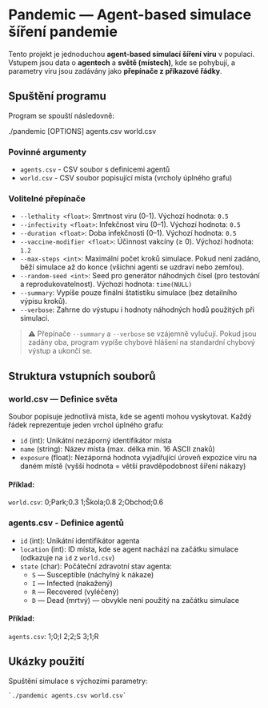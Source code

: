 # Pandemic — Agent-based simulace šíření pandemie

Tento projekt je jednoduchou **agent-based simulací šíření viru** v populaci. Vstupem jsou data o **agentech** a **světě (místech)**, kde se pohybují, a parametry viru jsou zadávány jako **přepínače z příkazové řádky**.

## Spuštění programu

Program se spouští následovně:

./pandemic [OPTIONS] agents.csv world.csv

### Povinné argumenty
- `agents.csv` - CSV soubor s definicemi agentů
- `world.csv` - CSV soubor popisující místa (vrcholy úplného grafu)

### Volitelné přepínače
- `--lethality <float>`: Smrtnost viru (0-1). Výchozí hodnota: `0.5`
- `--infectivity <float>`: Infekčnost viru (0–1). Výchozí hodnota: `0.5`
- `--duration <float>`: Doba infekčnosti (0–1). Výchozí hodnota: `0.5`
- `--vaccine-modifier <float>`: Účinnost vakcíny (≥ 0). Výchozí hodnota: `1.2`
- `--max-steps <int>`: Maximální počet kroků simulace. Pokud není zadáno, běží simulace až do konce (všichni agenti se uzdraví nebo zemřou).
- `--random-seed <int>`: Seed pro generátor náhodných čísel (pro testování a reprodukovatelnost). Výchozí hodnota: `time(NULL)`
- `--summary`: Vypíše pouze finální štatistiku simulace (bez detailního výpisu kroků).
- `--verbose`: Zahrne do výstupu i hodnoty náhodných hodů použitých při simulaci.

> ⚠️ Přepínače `--summary` a `--verbose` se vzájemně vylučují. Pokud jsou zadány oba, program vypíše chybové hlášení na standardní chybový výstup a ukončí se.


## Struktura vstupních souborů

### world.csv — Definice světa

Soubor popisuje jednotlivá místa, kde se agenti mohou vyskytovat. Každý řádek reprezentuje jeden vrchol úplného grafu:
- `id` (int): Unikátní nezáporný identifikátor místa
- `name` (string): Název místa (max. délka min. 16 ASCII znaků)
- `exposure` (float): Nezáporná hodnota vyjadřující úroveň expozice viru na daném místě (vyšší hodnota = větší pravděpodobnost šíření nákazy)

#### Příklad:

`world.csv`:
0;Park;0.3
1;Škola;0.8
2;Obchod;0.6

### agents.csv - Definice agentů
- `id` (int): Unikátní identifikátor agenta
- `location` (int): ID místa, kde se agent nachází na začátku simulace (odkazuje na `id` z `world.csv`)
- `state` (char): Počáteční zdravotní stav agenta:
  - `S` — Susceptible (náchylný k nákaze)
  - `I` — Infected (nakažený)
  - `R` — Recovered (vyléčený)
  - `D` — Dead (mrtvý) — obvykle není použitý na začátku simulace

#### Příklad:

`agents.csv`:
1;0;I
2;2;S
3;1;R

## Ukázky použití

Spuštění simulace s výchozími parametry:
```bash
`./pandemic agents.csv world.csv`
